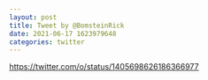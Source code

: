```yaml
--- 
layout: post 
title: Tweet by @BomsteinRick 
date: 2021-06-17 1623979648 
categories: twitter 
--- 
```

https://twitter.com/o/status/1405698626186366977